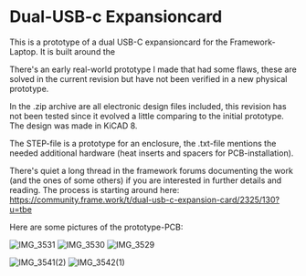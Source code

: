 # Dual-USB-c Expansioncard

This is a prototype of a dual USB-C expansioncard for the Framework-Laptop.
It is built around the 

There's an early real-world prototype I made that had some flaws, these are solved in the current revision but have not been verified in a new physical prototype.

In the .zip archive are all electronic design files included, this revision has not been tested since it evolved a little comparing to the initial prototype. The design was made in KiCAD 8.

The STEP-file is a prototype for an enclosure, the .txt-file mentions the needed additional hardware (heat inserts and spacers for PCB-installation).

There's quiet a long thread in the framework forums documenting the work (and the ones of some others) if you are interested in further details and reading. The process is starting around here: https://community.frame.work/t/dual-usb-c-expansion-card/2325/130?u=tbe

Here are some pictures of the prototype-PCB:

![IMG_3531](https://github.com/glx-seven/dual-c_expansioncard/assets/19342476/0d97f1a6-489e-42fe-beab-739aa5b87edc)
![IMG_3530](https://github.com/glx-seven/dual-c_expansioncard/assets/19342476/9e58d72d-0969-42ed-8473-a70e886f4d8d)
![IMG_3529](https://github.com/glx-seven/dual-c_expansioncard/assets/19342476/cdaf0f5d-6ed8-4406-b146-b7e5782339f5)

![IMG_3541(2)](https://github.com/glx-seven/dual-c_expansioncard/assets/19342476/7fd0f93c-cee8-4e89-9825-81524223ff70)
![IMG_3542(1)](https://github.com/glx-seven/dual-c_expansioncard/assets/19342476/ba1d072c-ac4b-4553-9297-796840652937)
